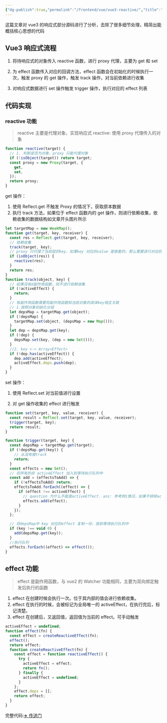 ```yaml
---
{"dg-publish":true,"permalink":"/frontend/vue/vue3-reactive/","title":"Vue3 reactivity 解析","tags":["implement","vue"],"created":"2024-06-04T10:26:16.959+08:00","updated":"2024-06-04T10:27:06.961+08:00"}
---
```



这篇文章对 vue3 的响应式部分源码进行了分析，去除了很多细节处理，精简出能概括核心思想的代码

<!--more-->

## Vue3 响应式流程

1. 将待响应式的对象传入 reactive 函数，进行 proxy 代理，主要为 get 和 set
2. 为 effect 函数传入对应的回调方法，effect 函数会在初始化的时候执行一次，触发 proxy 的 get 操作，触发 track 操作，对当前依赖进行收集

3. 对响应式数据进行 set 操作触发 trigger 操作，执行对应的 effect 列表

## 代码实现

### reactive 功能

> reactive 主要是代理对象，实现响应式
> reactive: 使用 proxy 代理传入的对象

```js
function reactive(target) {
  // 1. 判断是否为对象，proxy 只能代理对象
  if (!isObject(target)) return target;
  const proxy = new Proxy(target, {
    get,
    set,
  });
  return proxy;
}
```

get 操作：

1. 使用 Reflect.get 不触发 Proxy 的情况下，获取原本数据
2. 执行 track 方法，如果位于 effect 函数内的 get 操作，则进行依赖收集，依赖收集的数据结构如文章开头图片所示

```js
let targetMap = new WeakMap();
function get(target, key, receiver) {
  const res = Reflect.get(target, key, receiver);
  // 依赖收集
  track(target, key);
  // proxy 只代理了当前层的key，如果key 对应的value 是嵌套的，那么需要进行对应的依赖收集
  if (isObject(res)) {
    reactive(res);
  }
  return res;
}
function track(object, key) {
  // 如果没有d副作用函数，则不进行依赖收集
  if (!activeEffect) {
    return;
  }
  // 有副作用函数需要将副作用函数和当前对象的具体key相互关联
  // 1.按照对象初始化分组
  let depsMap = targetMap.get(object);
  if (!depsMap) {
    targetMap.set(object, (depsMap = new Map()));
  }
  let dep = depsMap.get(key);
  if (!dep) {
    depsMap.set(key, (dep = new Set()));
  }
  //2. key <-> Array<Effect>
  if (!dep.has(activeEffect)) {
    dep.add(activeEffect);
    activeEffect.deps.push(dep);
  }
}
```

set 操作：

1. 使用 Reflect.set 对当前值进行设置

2. 对 get 操作收集的 effect 进行触发

```js
function set(target, key, value, receiver) {
  const result = Reflect.set(target, key, value, receiver);
  trigger(target, key);
  return result;
}

function trigger(target, key) {
  const depsMap = targetMap.get(target);
  if (!depsMap.get(key)) {
    // 从没有被track
    return;
  }
  const effects = new Set();
  // 将所有的非 activeEffect 加入到等待执行队列中
  const add = (effectsToAdd) => {
    if (!effectsToAdd) return;
    effectsToAdd.forEach((effect) => {
      if (effect !== activeEffect) {
        // question 为什么不能是activeEffect. ans: 参考例1情况，如果不排除activeEffect，就会循环执行trigger
        effects.add(effect);
      }
    });
  };

  // 将depsMap中 key 对应的effect 复制一份，放到等待执行队列中
  if (key !== void 0) {
    add(depsMap.get(key));
  }
  //执行队列
  effects.forEach((effect) => effect());
}
```

## effect 功能

> effect 是副作用函数，与 vue2 的 Watcher 功能相同，主要为双向绑定触发后执行的函数

1. effect 在创建时候会执行一次。位于其内部的值会进行依赖收集。
2. effect 在执行的时候，会被标记为全局唯一的 activeEffect，在执行完后，标记清楚。
3. effect 在创建后，又返回值，返回值为当前的 effect。可手动触发

```js
activeEffect = undefined;
function effect(fn) {
  const effect = createReactiveEffect(fn);
  effect();
  return effect;
  function createReactiveEffect(fn) {
    const effect = function reactiveEffect() {
      try {
        activeEffect = effect;
        return fn();
      } finally {
        activeEffect = undefined;
      }
    };
    effect.deps = [];
    return effect;
  }
}
```

完整代码:[✈️ 传送门](https://github.com/shancw96/tech-basis/blob/master/implement/Vue3/reactivity/index.js)